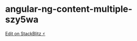# angular-ng-content-multiple-szy5wa

[Edit on StackBlitz ⚡️](https://stackblitz.com/edit/angular-ng-content-multiple-szy5wa)